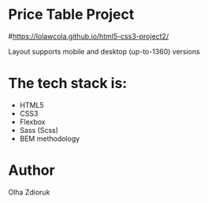 # Price Table Project

#https://lolawcola.github.io/html5-css3-project2/

Layout supports mobile and desktop (up-to-1360) versions

# The tech stack is:
* HTML5
* CSS3
* Flexbox 
* Sass (Scss)
* BEM methodology

# Author
Olha Zdioruk
